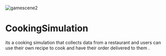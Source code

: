 ![gamescene2](https://user-images.githubusercontent.com/36035391/128638673-d2922877-abf4-4528-94bb-1eff27e7aac4.jpg)
# CookingSimulation
its a cooking simulation that collects data from  a restaurant and users can use their own recipe to cook and have their order delivered to them  . 
